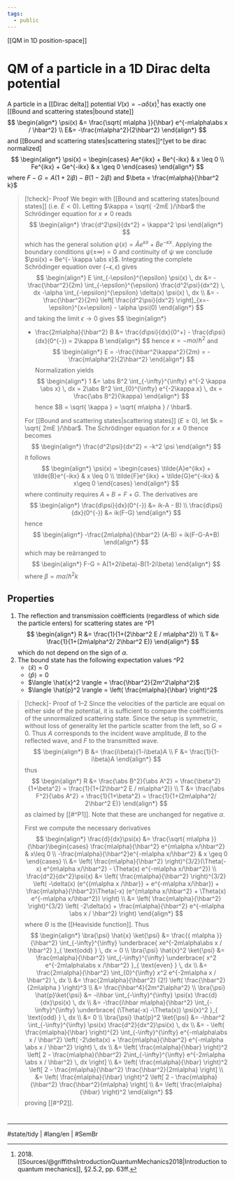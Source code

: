 ```yaml
---
tags:
  - public
---
```

[[QM in 1D position-space]]
# QM of a particle in a 1D Dirac delta potential

A particle in a [[Dirac delta]] potential $V(x) = -\alpha \delta(x)$[^2018]
has exactly one [[Bound and scattering states|bound state]]
$$
\begin{align*}
\psi(x) &= \frac{\sqrt{ m\alpha }}{\hbar} e^{-m\alpha\abs x / \hbar^2} \\
E&= -\frac{m\alpha^2}{2\hbar^2}
\end{align*}
$$
and [[Bound and scattering states|scattering states]]^[yet to be dirac normalized]
$$
\begin{align*}
\psi(x) = \begin{cases}
Ae^{ikx} + Be^{-ikx}  & x \leq 0 \\
Fe^{ikx} + Ge^{-ikx} & x \geq 0
\end{cases}
\end{align*}
$$
where $F-G = A(1+2i\beta) - B(1 - 2i \beta)$ and $\beta = \frac{m\alpha}{\hbar^2 k}$

[^2018]: 2018\. [[Sources/@griffithsIntroductionQuantumMechanics2018|Introduction to quantum mechanics]], §2.5.2, pp. 63ff.

> [!check]- Proof
> We begin with [[Bound and scattering states|bound states]] (i.e. $E < 0$).
> Letting $\kappa = \sqrt{ -2mE }/\hbar$ the Schrödinger equation for $x \neq 0$ reads
> $$
> \begin{align*}
> \frac{d^2\psi}{dx^2} = \kappa^2 \psi
> \end{align*}
> $$
> which has the general solution $\psi(x) = \tilde{A} e^{\kappa x}+ \tilde{B}e^{-\kappa x}$.
> Applying the boundary conditions $\psi(\pm\infty) = 0$ and continuity of $\psi$ we conclude $\psi(x) = Be^{- \kappa \abs x}$.
> Integrating the complete Schrödinger equation over $(-\epsilon,\epsilon)$ gives
> $$
> \begin{align*}
> E \int_{-\epsilon}^{\epsilon} \psi(x) \, dx &= - \frac{\hbar^2}{2m} \int_{-\epsilon}^{\epsilon} \frac{d^2\psi}{dx^2} \, dx -\alpha \int_{-\epsilon}^{\epsilon} \delta(x) \psi(x) \, dx \\
> &= -\frac{\hbar^2}{2m} \left[ \frac{d^2\psi}{dx^2} \right]_{x=-\epsilon}^{x=\epsilon} - \alpha \psi(0)
> \end{align*}
> $$
> and taking the limit $\epsilon \to 0$ gives
> $$
> \begin{align*}
> - \frac{2m\alpha}{\hbar^2} B 
> &= \frac{d\psi}{dx}(0^+) - \frac{d\psi}{dx}(0^{-}) = 2\kappa B
> \end{align*}
> $$
> hence $\kappa = -m \alpha / \hbar^2$ and
> $$
> \begin{align*}
> E = -\frac{\hbar^2\kappa^2}{2m} = -\frac{m\alpha^2}{2\hbar^2}
> \end{align*}
> $$
> Normalization yields
> $$
> \begin{align*}
> 1 &= \abs B^2 \int_{-\infty}^{\infty} e^{-2 \kappa \abs x} \, dx
> = 2\abs B^2 \int_{0}^{\infty} e^{-2\kappa x} \, dx = \frac{\abs B^2}{\kappa}
> \end{align*}
> $$
> hence $B = \sqrt{ \kappa } = \sqrt{ m\alpha } / \hbar$.
> 
> For [[Bound and scattering states|scattering states]] ($E \geq 0$),
> let $k = \sqrt{ 2mE }/\hbar$.
> The Schrödinger equation for $x \neq 0$ thence becomes
> $$
> \begin{align*}
> \frac{d^2\psi}{dx^2} = -k^2 \psi
> \end{align*}
> $$
> it follows
> $$
> \begin{align*}
> \psi(x) = \begin{cases}
> \tilde{A}e^{ikx} + \tilde{B}e^{-ikx} & x \leq 0 \\
> \tilde{F}e^{ikx} + \tilde{G}e^{-ikx} & x\geq 0
> \end{cases}
> \end{align*}
> $$
> where continuity requires $A+B=F+G$.
> The derivatives are
> $$
> \begin{align*}
> \frac{d\psi}{dx}(0^{-}) &= ik-A - B) \\
> \frac{d\psi}{dx}(0^{-}) &= ik(F-G)
> \end{align*}
> $$
> hence
> $$
> \begin{align*}
> -\frac{2m\alpha}{\hbar^2} (A-B) = ik(F-G-A+B)
> \end{align*}
> $$
> which may be reärranged to
> $$
> \begin{align*}
> F-G = A(1+2i\beta)-B(1-2i\beta)
> \end{align*}
> $$
> where $\beta = m\alpha/\hbar^2k$
> <span class="QED"/>

## Properties

1. The reflection and transmission coëfficients (regardless of which side the particle enters) for scattering states are ^P1
  $$
  \begin{align*}
  R &= \frac{1}{1+(2\hbar^2 E / m\alpha^2)} \\
  T &= \frac{1}{1+(2m\alpha^2/ 2\hbar^2 E)}
  \end{align*}
  $$
  which do not depend on the sign of $\alpha$.
2. The bound state has the following expectation values ^P2
    - $\langle \hat{x} \rangle = 0$
    - $\langle \hat{p} \rangle=0$
    - $\langle \hat{x}^2 \rangle = \frac{\hbar^2}{2m^2\alpha^2}$
    - $\langle \hat{p}^2 \rangle = \left( \frac{m\alpha}{\hbar} \right)^2$

> [!check]- Proof of 1–2
> Since the velocities of the particle are equal on either side of the potential,
> it is sufficient to compare the coëfficients of the unnormalized scattering state.
> Since the setup is symmetric, without loss of generality let the particle scatter from the left, so $G=0$.
> Thus $A$ corresponds to the incident wave amplitude,
> $B$ to the reflected wave,
> and $F$ to the transmitted wave.
> $$
> \begin{align*}
> B &= \frac{i\beta}{1-i\beta}A \\
> F &= \frac{1}{1-i\beta}A
> \end{align*}
> $$
> thus
> $$
> \begin{align*}
> R &= \frac{\abs B^2}{\abs A^2} = \frac{\beta^2}{1+\beta^2} = \frac{1}{1+(2\hbar^2 E / m\alpha^2)} \\
> T &= \frac{\abs F^2}{\abs A^2} = \frac{1}{1+\beta^2} = \frac{1}{1+(2m\alpha^2/ 2\hbar^2 E)}
> \end{align*}
> $$
> as claimed by [[#^P1]].
> Note that these are unchanged for negative $\alpha$.
> 
> First we compute the necessary derivatives
> $$
> \begin{align*}
> \frac{d}{dx}\psi(x) &= \frac{\sqrt{ m\alpha }}{\hbar}\begin{cases}
> \frac{m\alpha}{\hbar^2} e^{m\alpha x/\hbar^2} & x\leq 0 \\
> -\frac{m\alpha}{\hbar^2}e^{-m\alpha x/\hbar^2} & x \geq 0
> \end{cases} \\
> &= \left( \frac{m\alpha}{\hbar^2} \right)^{3/2}(\Theta(-x) e^{m\alpha x/\hbar^2} - \Theta(x) e^{-m\alpha x/\hbar^2}) \\
> \frac{d^2}{dx^2}\psi(x) &= \left( \frac{m\alpha}{\hbar^2} \right)^{3/2} \left( -\delta(x) (e^{{m\alpha x /\hbar}} + e^{-m\alpha x/\hbar}) + \frac{m\alpha}{\hbar^2}\Theta(-x) (e^{m\alpha x/\hbar^2} + \Theta(x) e^{-m\alpha x/\hbar^2}) \right) \\
> &= \left( \frac{m\alpha}{\hbar^2} \right)^{3/2} \left( -2\delta(x) + \frac{m\alpha}{\hbar^2} e^{-m\alpha \abs x / \hbar^2} \right)
> \end{align*}
> $$
> where $\Theta$ is the [[Heaviside function]].
> Thus
> $$
> \begin{align*}
> \bra{\psi} \hat{x} \ket{\psi} &= \frac{{ m\alpha }}{\hbar^2} \int_{-\infty}^{\infty}  \underbrace{ xe^{-2m\alpha\abs x / \hbar^2} }_{ \text{odd} } \, dx = 0 \\
> \bra{\psi} \hat{x}^2 \ket{\psi} &= \frac{m\alpha}{\hbar^2} \int_{-\infty}^{\infty} \underbrace{ x^2 e^{-2m\alpha\abs x /\hbar^2} }_{ \text{even} } \, dx \\
> &= \frac{2m\alpha}{\hbar^2} \int_{0}^{\infty} x^2 e^{-2m\alpha x / \hbar^2} \, dx \\
> &= \frac{2m\alpha}{\hbar^2} (2!) \left( \frac{\hbar^2}{2m\alpha } \right)^3 \\
> &= \frac{\hbar^4}{2m^2\alpha^2} \\
> \bra{\psi} \hat{p}\ket{\psi} &= -i\hbar \int_{-\infty}^{\infty} \psi(x) \frac{d}{dx}\psi(x) \, dx \\
> &= -\frac{i\hbar m\alpha}{\hbar^2} \int_{-\infty}^{\infty}  \underbrace{ (\Theta(-x) -\Theta(x)) \psi(x)^2 }_{ \text{odd} } \, dx \\
> &= 0 \\
> \bra{\psi} \hat{p}^2 \ket{\psi} &= -\hbar^2 \int_{-\infty}^{\infty} \psi(x) \frac{d^2}{dx^2}\psi(x) \, dx \\
> &= -  \left( \frac{m\alpha}{\hbar} \right)^{2} \int_{-\infty}^{\infty} e^{-m\alpha\abs x / \hbar^2} \left( -2\delta(x) + \frac{m\alpha}{\hbar^2} e^{-m\alpha \abs x / \hbar^2} \right) \, dx \\
> &= \left( \frac{m\alpha}{\hbar} \right)^2 \left[ 2 - \frac{m\alpha}{\hbar^2} 2\int_{-\infty}^{\infty}  e^{-2m\alpha \abs x / \hbar^2} \, dx  \right]  \\
> &= \left( \frac{m\alpha}{\hbar} \right)^2 \left[ 2 - \frac{m\alpha}{\hbar^2} \frac{\hbar^2}{2m\alpha}  \right] \\
> &= \left( \frac{m\alpha}{\hbar} \right)^2 \left[ 2 - \frac{m\alpha}{\hbar^2} \frac{\hbar^2}{m\alpha}  \right] \\
> &= \left( \frac{m\alpha}{\hbar} \right)^2
> \end{align*}
> $$
> proving [[#^P2]].
> <span class="QED"/>

#
---
#state/tidy | #lang/en | #SemBr
